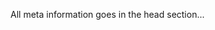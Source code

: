 <!DOCTYPE html>
<html>
<head>
  <meta charset="UTF-8">
  <meta name="description" content="Free Web tutorials">
  <meta name="keywords" content="HTML,CSS,XML,JavaScript">
  <meta name="author" content="John Doe">
  <meta name="h1-domain-verification" content="zS55pQCG3QFiCRiHf3M93Mnv1iYpYXhy1TRHhj47VTek2Xso">
  <meta name="viewport" content="width=device-width, initial-scale=1.0">
</head>
<body>

<p>All meta information goes in the head section...</p>

</body>
</html>
